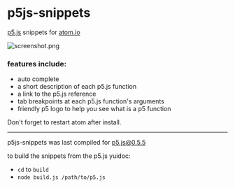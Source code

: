 # p5js-snippets
[p5.js](http://p5.js) snippets for [atom.io](http://atom.io)

![screenshot.png](https://raw.github.com/bmoren/p5js-snippets/master/screenshot.png)

### features include:
  + auto complete
  + a short description of each p5.js function
  + a link to the p5.js reference
  + tab breakpoints at each p5.js function's arguments
  + friendly p5 logo to help you see what is a p5 function

Don't forget to restart atom after install. 

---

p5js-snippets was last compiled for p5.js@0.5.5

to build the snippets from the p5.js yuidoc:
 + `cd` to `build`
 + `node build.js /path/to/p5.js`


